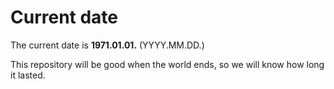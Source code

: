 # Current date

The current date is **1971.01.01.** (YYYY.MM.DD.)

This repository will be good when the world ends, so we will know how long it lasted.